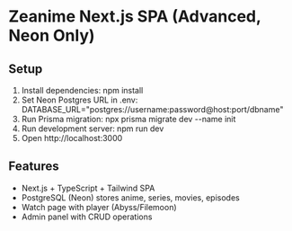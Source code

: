 # Zeanime Next.js SPA (Advanced, Neon Only)

## Setup
1. Install dependencies:
   npm install
2. Set Neon Postgres URL in .env:
   DATABASE_URL="postgres://username:password@host:port/dbname"
3. Run Prisma migration:
   npx prisma migrate dev --name init
4. Run development server:
   npm run dev
5. Open http://localhost:3000

## Features
- Next.js + TypeScript + Tailwind SPA
- PostgreSQL (Neon) stores anime, series, movies, episodes
- Watch page with player (Abyss/Filemoon)
- Admin panel with CRUD operations
